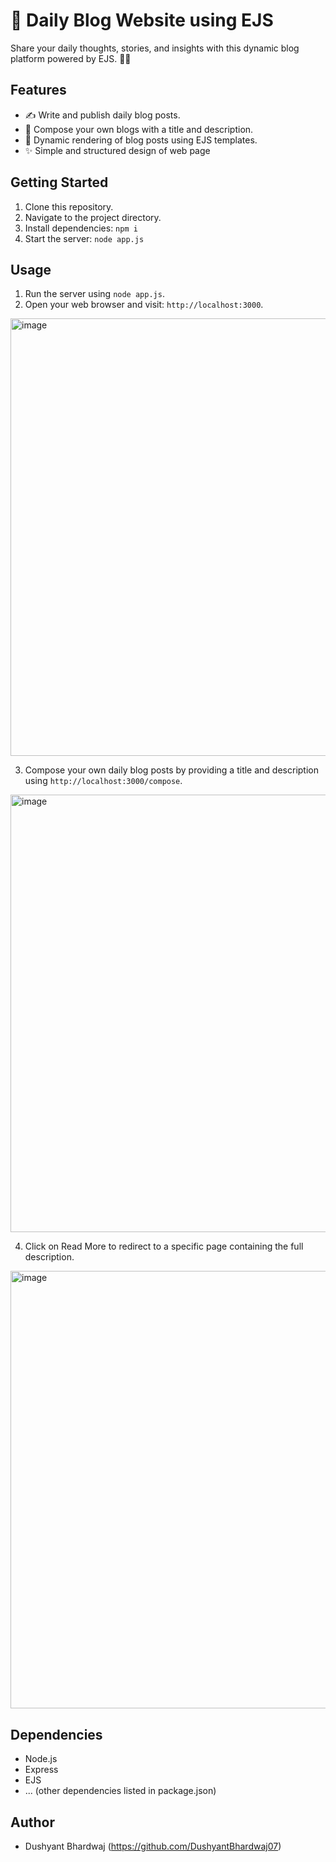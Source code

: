 # 📝 Daily Blog Website using EJS

Share your daily thoughts, stories, and insights with this dynamic blog platform powered by EJS. 🚀💬

## Features

- ✍️ Write and publish daily blog posts.
- 📝 Compose your own blogs with a title and description.
- 🎨 Dynamic rendering of blog posts using EJS templates.
- ✨ Simple and structured design of web page

## Getting Started

1. Clone this repository.
2. Navigate to the project directory.
3. Install dependencies: `npm i`
4. Start the server: `node app.js`

## Usage

1. Run the server using `node app.js`.
2. Open your web browser and visit: `http://localhost:3000`.

<img width="700" alt="image" src="https://github.com/DushyantBhardwaj07/Blog_Website_EJS/assets/100109472/050576f0-6e8a-4f8a-941c-1d3cc2c47f9d">


3. Compose your own daily blog posts by providing a title and description using `http://localhost:3000/compose`.

<img width="700" alt="image" src="https://github.com/DushyantBhardwaj07/Blog_Website_EJS/assets/100109472/54790037-5d0b-407c-b166-916cb17d0dc3">

4. Click on Read More to redirect to a specific page containing the full description. 

<img width="700" alt="image" src="https://github.com/DushyantBhardwaj07/Blog_Website_EJS/assets/100109472/a0e43de3-ea21-4c1a-8ab9-7da595de86dc">

## Dependencies

- Node.js
- Express
- EJS
- ... (other dependencies listed in package.json)

## Author

- Dushyant Bhardwaj (https://github.com/DushyantBhardwaj07)
